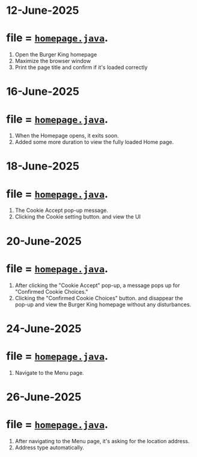 # 12-June-2025
# file = [`homepage.java`](./homepage.java).
1. Open the Burger King homepage
2. Maximize the browser window
3. Print the page title and confirm if it's loaded correctly

# 16-June-2025
# file = [`homepage.java`](./homepage.java).
1. When the Homepage opens, it exits soon.
2. Added some more duration to view the fully loaded Home page.

# 18-June-2025
# file = [`homepage.java`](./homepage.java).
1. The Cookie Accept pop-up message.
2. Clicking the Cookie setting button. and view the UI

# 20-June-2025
# file = [`homepage.java`](./homepage.java).
1. After clicking the "Cookie Accept" pop-up, a message pops up for "Confirmed Cookie Choices."
2. Clicking the "Confirmed Cookie Choices" button. and disappear the pop-up and view the Burger King homepage without any disturbances.

# 24-June-2025
# file = [`homepage.java`](./homepage.java).
1. Navigate to the Menu page. 

# 26-June-2025
# file = [`homepage.java`](./homepage.java).
1. After navigating to the Menu page, it's asking for the location address.
2. Address type automatically.
